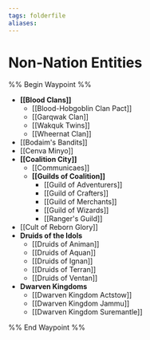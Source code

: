 ```yaml
---
tags: folderfile
aliases:
---
```


# Non-Nation Entities
%% Begin Waypoint %%
- **[[Blood Clans]]**
	- [[Blood-Hobgoblin Clan Pact]]
	- [[Garqwak Clan]]
	- [[Wakquk Twins]]
	- [[Wheernat Clan]]
- [[Bodaim's Bandits]]
- [[Cenva Minyo]]
- **[[Coalition City]]**
	- [[Communicaes]]
	- **[[Guilds of Coalition]]**
		- [[Guild of Adventurers]]
		- [[Guild of Crafters]]
		- [[Guild of Merchants]]
		- [[Guild of Wizards]]
		- [[Ranger's Guild]]
- [[Cult of Reborn Glory]]
- **Druids of the Idols**
	- [[Druids of Animan]]
	- [[Druids of Aquan]]
	- [[Druids of Ignan]]
	- [[Druids of Terran]]
	- [[Druids of Ventan]]
- **Dwarven Kingdoms**
	- [[Dwarven Kingdom Actstow]]
	- [[Dwarven Kingdom Jammu]]
	- [[Dwarven Kingdom Suremantle]]

%% End Waypoint %%
